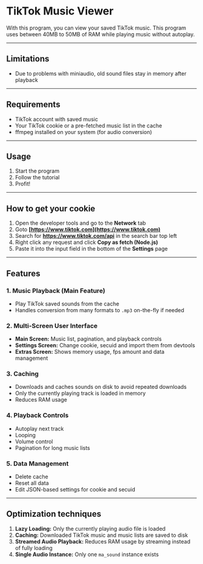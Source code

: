 # TikTok Music Viewer
With this program, you can view your saved TikTok music.
This program uses between 40MB to 50MB of RAM while playing music without autoplay.

---

## Limitations
- Due to problems with miniaudio, old sound files stay in memory after playback

---

## Requirements

- TikTok account with saved music
- Your TikTok cookie or a pre-fetched music list in the cache
- ffmpeg installed on your system (for audio conversion)

---

## Usage
1. Start the program
2. Follow the tutorial
3. Profit!

---

## How to get your cookie
1. Open the developer tools and go to the **Network** tab
2. Goto **[https://www.tiktok.com](https://www.tiktok.com)**
3. Search for **https://www.tiktok.com/api** in the search bar top left
4. Right click any request and click **Copy as fetch (Node.js)**
5. Paste it into the input field in the bottom of the **Settings** page

---

## Features
### 1. Music Playback (Main Feature)
- Play TikTok saved sounds from the cache
- Handles conversion from many formats to `.mp3` on-the-fly if needed

### 2. Multi-Screen User Interface
- **Main Screen:** Music list, pagination, and playback controls
- **Settings Screen:** Change cookie, secuid and import them from devtools
- **Extras Screen:** Shows memory usage, fps amount and data management

### 3. Caching
- Downloads and caches sounds on disk to avoid repeated downloads
- Only the currently playing track is loaded in memory
- Reduces RAM usage

### 4. Playback Controls
- Autoplay next track
- Looping
- Volume control
- Pagination for long music lists

### 5. Data Management
- Delete cache
- Reset all data
- Edit JSON-based settings for cookie and secuid

---

## Optimization techniques
1. **Lazy Loading:** Only the currently playing audio file is loaded
2. **Caching:** Downloaded TikTok music and music lists are saved to disk
3. **Streamed Audio Playback:** Reduces RAM usage by streaming instead of fully loading
4. **Single Audio Instance:** Only one `ma_sound` instance exists